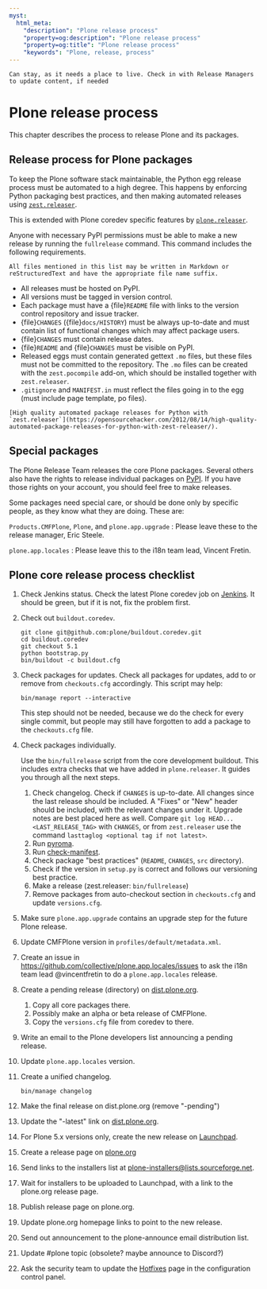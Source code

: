 ```yaml
---
myst:
  html_meta:
    "description": "Plone release process"
    "property=og:description": "Plone release process"
    "property=og:title": "Plone release process"
    "keywords": "Plone, release, process"
---
```


```{todo}
Can stay, as it needs a place to live. Check in with Release Managers to update content, if needed
```

# Plone release process

This chapter describes the process to release Plone and its packages.


## Release process for Plone packages

To keep the Plone software stack maintainable, the Python egg release process must be automated to a high degree.
This happens by enforcing Python packaging best practices, and then making automated releases using [`zest.releaser`](https://github.com/zestsoftware/zest.releaser/).

This is extended with Plone coredev specific features by [`plone.releaser`](https://github.com/plone/plone.releaser).

Anyone with necessary PyPI permissions must be able to make a new release by running the `fullrelease` command.
This command includes the following requirements.

```{note}
All files mentioned in this list may be written in Markdown or reStructuredText and have the appropriate file name suffix.
```

-   All releases must be hosted on PyPI.
-   All versions must be tagged in version control.
-   Each package must have a {file}`README` file with links to the version control repository and issue tracker.
-   {file}`CHANGES` ({file}`docs/HISTORY`) must be always up-to-date and must contain list of functional changes which may affect package users.
-   {file}`CHANGES` must contain release dates.
-   {file}`README` and {file}`CHANGES` must be visible on PyPI.
-   Released eggs must contain generated gettext `.mo` files, but these files must not be committed to the repository.
    The `.mo` files can be created with the `zest.pocompile` add-on, which should be installed together with `zest.releaser`.
-   `.gitignore` and `MANIFEST.in` must reflect the files going in to the egg (must include page template, po files).

```{seealso}
[High quality automated package releases for Python with `zest.releaser`](https://opensourcehacker.com/2012/08/14/high-quality-automated-package-releases-for-python-with-zest-releaser/).
```


## Special packages

The Plone Release Team releases the core Plone packages.
Several others also have the rights to release individual packages on [PyPI](https://pypi.org/).
If you have those rights on your account, you should feel free to make releases.

Some packages need special care, or should be done only by specific people, as they know what they are doing.
These are:

`Products.CMFPlone`, `Plone`, and `plone.app.upgrade`
:   Please leave these to the release manager, Eric Steele.

`plone.app.locales`
:   Please leave this to the i18n team lead, Vincent Fretin.


## Plone core release process checklist

1.  Check Jenkins status.
    Check the latest Plone coredev job on [Jenkins](https://jenkins.plone.org/).
    It should be green, but if it is not, fix the problem first.

2.  Check out `buildout.coredev`.

    ```shell
    git clone git@github.com:plone/buildout.coredev.git
    cd buildout.coredev
    git checkout 5.1
    python bootstrap.py
    bin/buildout -c buildout.cfg
    ```

3.  Check packages for updates.
    Check all packages for updates, add to or remove from `checkouts.cfg` accordingly.
    This script may help:

    ```shell
    bin/manage report --interactive
    ```
    
    This step should not be needed, because we do the check for every single commit, but people may still have forgotten to add a package to the `checkouts.cfg` file.

4.  Check packages individually.

    Use the `bin/fullrelease` script from the core development buildout.
    This includes extra checks that we have added in `plone.releaser`.
    It guides you through all the next steps.

    1.  Check changelog.
        Check if `CHANGES` is up-to-date.
        All changes since the last release should be included.
        A "Fixes" or "New" header should be included, with the relevant changes under it.
        Upgrade notes are best placed here as well.
        Compare `git log HEAD...<LAST_RELEASE_TAG>` with `CHANGES`, or from `zest.releaser` use the command `lasttaglog <optional tag if not latest>`.
    2.  Run [pyroma](https://pypi.org/project/pyroma/).
    3.  Run [check-manifest](https://pypi.org/project/check-manifest/).
    4.  Check package "best practices" (`README`, `CHANGES`, `src` directory).
    5.  Check if the version in `setup.py` is correct and follows our versioning best practice.
    6.  Make a release (zest.releaser: `bin/fullrelease`)
    7.  Remove packages from auto-checkout section in `checkouts.cfg` and update `versions.cfg`.

5.  Make sure `plone.app.upgrade` contains an upgrade step for the future Plone release.
6.  Update CMFPlone version in `profiles/default/metadata.xml`.
7.  Create an issue in <https://github.com/collective/plone.app.locales/issues> to ask the i18n team lead @vincentfretin to do a `plone.app.locales` release.
8.  Create a pending release (directory) on [dist.plone.org](https://dist.plone.org/).
    
    1.  Copy all core packages there.
    2.  Possibly make an alpha or beta release of CMFPlone.
    3.  Copy the `versions.cfg` file from coredev to there.

9.  Write an email to the Plone developers list announcing a pending release.
10. Update `plone.app.locales` version.
11. Create a unified changelog.

    ```shell
    bin/manage changelog
    ```

12. Make the final release on dist.plone.org (remove "-pending")
13. Update the "-latest" link on [dist.plone.org](https://dist.plone.org/).
14. For Plone 5.x versions only, create the new release on [Launchpad](https://launchpad.net/plone/).
15. Create a release page on [plone.org](https://plone.org/download/releases)
16. Send links to the installers list at plone-installers@lists.sourceforge.net.
17. Wait for installers to be uploaded to Launchpad, with a link to the plone.org release page.
18. Publish release page on plone.org.
19. Update plone.org homepage links to point to the new release.
20. Send out announcement to the plone-announce email distribution list.
21. Update #plone topic (obsolete? maybe announce to Discord?)
22. Ask the security team to update the [Hotfixes](https://plone.org/security/hotfixes/) page in the configuration control panel.
